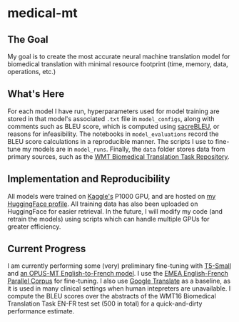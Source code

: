 # medical-mt
## The Goal
My goal is to create the most accurate neural machine translation model for biomedical translation with minimal resource footprint (time, memory, data, operations, etc.)
## What's Here
For each model I have run, hyperparameters used for model training are stored in that model's associated `.txt` file in `model_configs`, along with comments such as BLEU score, which is computed using [sacreBLEU](https://github.com/mjpost/sacreBLEU), or reasons for infeasibility.
The notebooks in `model_evaluations` record the BLEU score calculations in a reproducible manner.
The scripts I use to fine-tune my models are in `model_runs`.
Finally, the `data` folder stores data from primary sources, such as the [WMT Biomedical Translation Task Repository](https://github.com/biomedical-translation-corpora/corpora).
## Implementation and Reproducibility
All models were trained on [Kaggle's](Kaggle.com) P1000 GPU, and are hosted on [my HuggingFace profile](https://huggingface.co/ethansimrm). All training data has also been uploaded on HuggingFace for easier retrieval. In the future, I will modify my code (and retrain the models) using scripts which can handle multiple GPUs for greater efficiency.
## Current Progress
I am currently performing some (very) preliminary fine-tuning with [T5-Small](https://huggingface.co/t5-small) and [an OPUS-MT English-to-French model](https://huggingface.co/Helsinki-NLP/opus-mt-en-fr). I use the [EMEA English-French Parallel Corpus](https://huggingface.co/datasets/emea) for fine-tuning.
I also use [Google Translate](https://translate.google.co.uk/) as a baseline, as it is used in many clinical settings when human intepreters are unavailable.
I compute the BLEU scores over the abstracts of the WMT16 Biomedical Translation Task EN-FR test set (500 in total) for a quick-and-dirty performance estimate.




